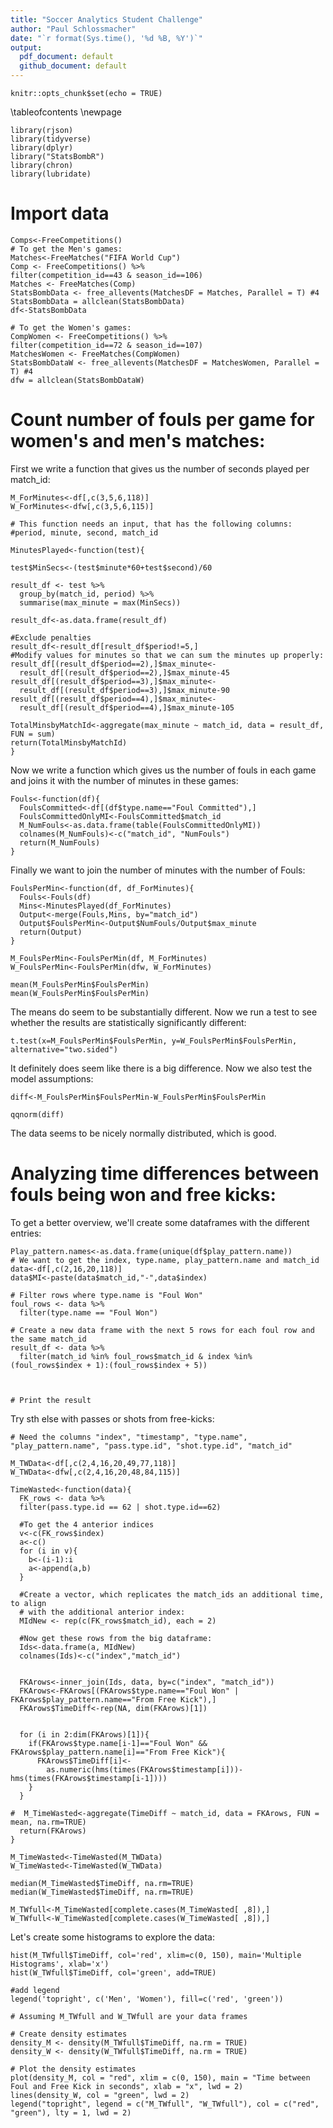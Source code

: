```yaml
---
title: "Soccer Analytics Student Challenge"
author: "Paul Schlossmacher"
date: "`r format(Sys.time(), '%d %B, %Y')`"
output:
  pdf_document: default
  github_document: default
---
```


```{r setup, include=FALSE}
knitr::opts_chunk$set(echo = TRUE)
```

\tableofcontents
\newpage

```{r}
library(rjson)
library(tidyverse)
library(dplyr)
library("StatsBombR")
library(chron)
library(lubridate)
```

# Import data

```{r}
Comps<-FreeCompetitions()
# To get the Men's games:
Matches<-FreeMatches("FIFA World Cup")
Comp <- FreeCompetitions() %>%
filter(competition_id==43 & season_id==106)
Matches <- FreeMatches(Comp)
StatsBombData <- free_allevents(MatchesDF = Matches, Parallel = T) #4
StatsBombData = allclean(StatsBombData) 
df<-StatsBombData

# To get the Women's games:
CompWomen <- FreeCompetitions() %>%
filter(competition_id==72 & season_id==107)
MatchesWomen <- FreeMatches(CompWomen)
StatsBombDataW <- free_allevents(MatchesDF = MatchesWomen, Parallel = T) #4
dfw = allclean(StatsBombDataW) 
```

# Count number of fouls per game for women's and men's matches:


First we write a function that gives us the number of seconds played per match_id:

```{r}
M_ForMinutes<-df[,c(3,5,6,118)]
W_ForMinutes<-dfw[,c(3,5,6,115)]

# This function needs an input, that has the following columns: 
#period, minute, second, match_id

MinutesPlayed<-function(test){

test$MinSecs<-(test$minute*60+test$second)/60

result_df <- test %>%
  group_by(match_id, period) %>%
  summarise(max_minute = max(MinSecs))

result_df<-as.data.frame(result_df)

#Exclude penalties
result_df<-result_df[result_df$period!=5,]
#Modify values for minutes so that we can sum the minutes up properly:
result_df[(result_df$period==2),]$max_minute<-
  result_df[(result_df$period==2),]$max_minute-45
result_df[(result_df$period==3),]$max_minute<-
  result_df[(result_df$period==3),]$max_minute-90
result_df[(result_df$period==4),]$max_minute<-
  result_df[(result_df$period==4),]$max_minute-105

TotalMinsbyMatchId<-aggregate(max_minute ~ match_id, data = result_df, FUN = sum)
return(TotalMinsbyMatchId)  
}

```
Now we write a function which gives us the number of fouls in each game and joins it with the number of minutes in these games:

```{r}
Fouls<-function(df){
  FoulsCommitted<-df[(df$type.name=="Foul Committed"),]
  FoulsCommittedOnlyMI<-FoulsCommitted$match_id
  M_NumFouls<-as.data.frame(table(FoulsCommittedOnlyMI)) 
  colnames(M_NumFouls)<-c("match_id", "NumFouls")
  return(M_NumFouls)
}

```

Finally we want to join the number of minutes with the number of Fouls:

```{r}
FoulsPerMin<-function(df, df_ForMinutes){
  Fouls<-Fouls(df)
  Mins<-MinutesPlayed(df_ForMinutes)
  Output<-merge(Fouls,Mins, by="match_id")
  Output$FoulsPerMin<-Output$NumFouls/Output$max_minute
  return(Output)
}

M_FoulsPerMin<-FoulsPerMin(df, M_ForMinutes)
W_FoulsPerMin<-FoulsPerMin(dfw, W_ForMinutes)

mean(M_FoulsPerMin$FoulsPerMin)
mean(W_FoulsPerMin$FoulsPerMin)
```
The means do seem to be substantially different. Now we run a test to see whether the results are statistically significantly different:

```{r}
t.test(x=M_FoulsPerMin$FoulsPerMin, y=W_FoulsPerMin$FoulsPerMin, alternative="two.sided")
```
It definitely does seem like there is a big difference. Now we also test the model assumptions:

```{r}
diff<-M_FoulsPerMin$FoulsPerMin-W_FoulsPerMin$FoulsPerMin

qqnorm(diff)
```
The data seems to be nicely normally distributed, which is good.


# Analyzing time differences between fouls being won and free kicks:

To get a better overview, we'll create some dataframes with the different entries:
```{r}
Play_pattern.names<-as.data.frame(unique(df$play_pattern.name))
# We want to get the index, type.name, play_pattern.name and match_id
data<-df[,c(2,16,20,118)]
data$MI<-paste(data$match_id,"-",data$index)

# Filter rows where type.name is "Foul Won"
foul_rows <- data %>%
  filter(type.name == "Foul Won")

# Create a new data frame with the next 5 rows for each foul row and the same match_id
result_df <- data %>%
  filter(match_id %in% foul_rows$match_id & index %in% (foul_rows$index + 1):(foul_rows$index + 5))



# Print the result

```

Try sth else with passes or shots from free-kicks:

```{r}
# Need the columns "index", "timestamp", "type.name", "play_pattern.name", "pass.type.id", "shot.type.id", "match_id"

M_TWData<-df[,c(2,4,16,20,49,77,118)]
W_TWData<-dfw[,c(2,4,16,20,48,84,115)]

TimeWasted<-function(data){
  FK_rows <- data %>%
  filter(pass.type.id == 62 | shot.type.id==62)

  #To get the 4 anterior indices
  v<-c(FK_rows$index)
  a<-c()
  for (i in v){
    b<-(i-1):i
    a<-append(a,b)
  }
  
  #Create a vector, which replicates the match_ids an additional time, to align
  # with the additional anterior index:
  MIdNew <- rep(c(FK_rows$match_id), each = 2)
  
  #Now get these rows from the big dataframe:
  Ids<-data.frame(a, MIdNew)
  colnames(Ids)<-c("index","match_id")
  
  
  FKArows<-inner_join(Ids, data, by=c("index", "match_id"))
  FKArows<-FKArows[(FKArows$type.name=="Foul Won" | FKArows$play_pattern.name=="From Free Kick"),]
  FKArows$TimeDiff<-rep(NA, dim(FKArows)[1])
  
  
  for (i in 2:dim(FKArows)[1]){
    if(FKArows$type.name[i-1]=="Foul Won" && FKArows$play_pattern.name[i]=="From Free Kick"){
      FKArows$TimeDiff[i]<-
        as.numeric(hms(times(FKArows$timestamp[i]))-hms(times(FKArows$timestamp[i-1])))
    }
  }
  
#  M_TimeWasted<-aggregate(TimeDiff ~ match_id, data = FKArows, FUN = mean, na.rm=TRUE)
  return(FKArows)
}

M_TimeWasted<-TimeWasted(M_TWData)
W_TimeWasted<-TimeWasted(W_TWData)

median(M_TimeWasted$TimeDiff, na.rm=TRUE)
median(W_TimeWasted$TimeDiff, na.rm=TRUE)

M_TWfull<-M_TimeWasted[complete.cases(M_TimeWasted[ ,8]),]
W_TWfull<-W_TimeWasted[complete.cases(W_TimeWasted[ ,8]),]

```

Let's create some histograms to explore the data:

```{r}
hist(M_TWfull$TimeDiff, col='red', xlim=c(0, 150), main='Multiple Histograms', xlab='x')
hist(W_TWfull$TimeDiff, col='green', add=TRUE)

#add legend
legend('topright', c('Men', 'Women'), fill=c('red', 'green'))
```


```{r}
# Assuming M_TWfull and W_TWfull are your data frames

# Create density estimates
density_M <- density(M_TWfull$TimeDiff, na.rm = TRUE)
density_W <- density(W_TWfull$TimeDiff, na.rm = TRUE)

# Plot the density estimates
plot(density_M, col = "red", xlim = c(0, 150), main = "Time between Foul and Free Kick in seconds", xlab = "x", lwd = 2)
lines(density_W, col = "green", lwd = 2)
legend("topright", legend = c("M_TWfull", "W_TWfull"), col = c("red", "green"), lty = 1, lwd = 2)

```

